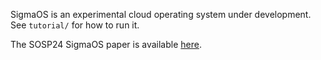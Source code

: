 SigmaOS is an experimental cloud operating system under development.
See `tutorial/` for how to run it.

The SOSP24 SigmaOS paper is available [here](https://pdos.csail.mit.edu/papers/sigmaos:sosp24.pdf).
